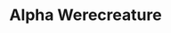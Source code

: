 ---
title: "Alpha Werecreature"
canonical: "skill/werecreature-x"
lists:
    - essence-creature-loresheets
tier: 4
prerequisites: ["werecreature-x/3"]
replacement: true
ladder: "werecreature"
---